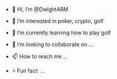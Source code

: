 - 👋 Hi, I’m @DwightARM
- 👀 I’m interested in poker, crypto, golf
- 🌱 I’m currently learning how to play golf
- 💞️ I’m looking to collaborate on ...
- 📫 How to reach me ...
  
- ⚡ Fun fact: ...

<!---
DwightARM/DwightARM is a ✨ special ✨ repository because its `README.md` (this file) appears on your GitHub profile.
You can click the Preview link to take a look at your changes.
--->
